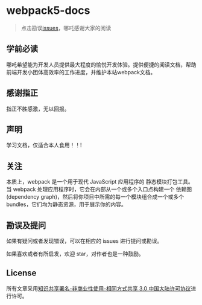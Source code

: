 # webpack5-docs

> 点击勘误[issues](https://github.com/webVueBlog/learn-webpack/issues)，哪吒感谢大家的阅读

## 学前必读

哪吒希望能为开发人员提供最大程度的愉悦开发体验。提供便捷的阅读文档，帮助前端开发小团体高效率的工作进度，并维护本站webpack文档。

## 感谢指正

指正不胜感激，无以回报。

## 声明

学习文档，仅适合本人食用！！!

## 关注

本质上，webpack 是一个用于现代 JavaScript 应用程序的 静态模块打包工具。当 webpack 处理应用程序时，它会在内部从一个或多个入口点构建一个 依赖图(dependency graph)，然后将你项目中所需的每一个模块组合成一个或多个 bundles，它们均为静态资源，用于展示你的内容。

## 勘误及提问

如果有疑问或者发现错误，可以在相应的 issues 进行提问或勘误。

如果喜欢或者有所启发，欢迎 star，对作者也是一种鼓励。

## License

所有文章采用[知识共享署名-非商业性使用-相同方式共享 3.0 中国大陆许可协议](http://creativecommons.org/licenses/by-nc-sa/3.0/cn/)进行许可。